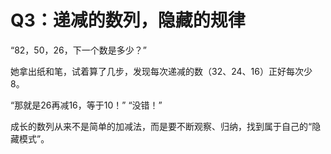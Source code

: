 # Q3：递减的数列，隐藏的规律

“82，50，26，下一个数是多少？”

她拿出纸和笔，试着算了几步，发现每次递减的数（32、24、16）正好每次少8。

“那就是26再减16，等于10！”
“没错！”

成长的数列从来不是简单的加减法，而是要不断观察、归纳，找到属于自己的“隐藏模式”。